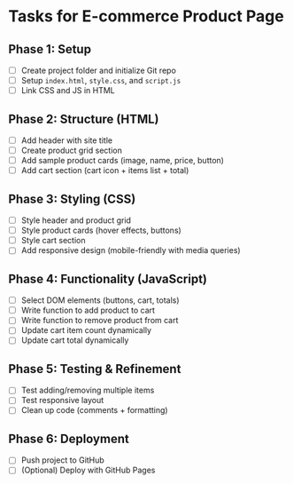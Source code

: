 # Tasks for E-commerce Product Page

## Phase 1: Setup
- [ ] Create project folder and initialize Git repo
- [ ] Setup `index.html`, `style.css`, and `script.js`
- [ ] Link CSS and JS in HTML

## Phase 2: Structure (HTML)
- [ ] Add header with site title
- [ ] Create product grid section
- [ ] Add sample product cards (image, name, price, button)
- [ ] Add cart section (cart icon + items list + total)

## Phase 3: Styling (CSS)
- [ ] Style header and product grid
- [ ] Style product cards (hover effects, buttons)
- [ ] Style cart section
- [ ] Add responsive design (mobile-friendly with media queries)

## Phase 4: Functionality (JavaScript)
- [ ] Select DOM elements (buttons, cart, totals)
- [ ] Write function to add product to cart
- [ ] Write function to remove product from cart
- [ ] Update cart item count dynamically
- [ ] Update cart total dynamically

## Phase 5: Testing & Refinement
- [ ] Test adding/removing multiple items
- [ ] Test responsive layout
- [ ] Clean up code (comments + formatting)

## Phase 6: Deployment
- [ ] Push project to GitHub
- [ ] (Optional) Deploy with GitHub Pages
